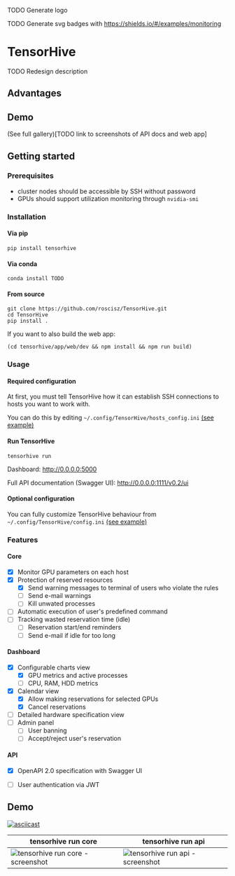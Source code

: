 TODO Generate logo

TODO Generate svg badges with https://shields.io/#/examples/monitoring

# TensorHive
TODO Redesign description

## Advantages
## Demo
(See full gallery)[TODO link to screenshots of API docs and web app]

## Getting started
### Prerequisites
* cluster nodes should be accessible by SSH without password
* GPUs should support utilization monitoring through ```nvidia-smi```

### Installation
#### Via pip
```shell
pip install tensorhive
```
#### Via conda
```shell
conda install TODO
```
#### From source
```shell
git clone https://github.com/roscisz/TensorHive.git
cd TensorHive
pip install .
```
If you want to also build the web app:
```shell
(cd tensorhive/app/web/dev && npm install && npm run build)
```
### Usage
#### Required configuration
At first, you must tell TensorHive how it can establish SSH connections to hosts you want to work with.

You can do this by editing `~/.config/TensorHive/hosts_config.ini` [(see example)](https://github.com/roscisz/TensorHive/blob/feature/fixes_and_cleanups_before_release/tensorhive/hosts_config.ini)

#### Run TensorHive
```shell
tensorhive run
```

Dashboard: http://0.0.0.0:5000

Full API documentation (Swagger UI): http://0.0.0.0:1111/v0.2/ui

#### Optional configuration
You can fully customize TensorHive behaviour from `~/.config/TensorHive/config.ini`
[(see example)](https://github.com/roscisz/TensorHive/blob/feature/fixes_and_cleanups_before_release/tensorhive/default_config.ini)
  
### Features
#### Core
- [x] Monitor GPU parameters on each host
- [x] Protection of reserved resources
    - [x] Send warning messages to terminal of users who violate the rules
    - [ ] Send e-mail warnings
    - [ ] Kill unwated processes
- [ ] Automatic execution of user's predefined command
- [ ] Tracking wasted reservation time (idle)
    - [ ] Reservation start/end reminders
    - [ ] Send e-mail if idle for too long
#### Dashboard
- [x] Configurable charts view
    - [x] GPU metrics and active processes
    - [ ] CPU, RAM, HDD metrics
- [x] Calendar view
    - [x] Allow making reservations for selected GPUs
    - [x] Cancel reservations
- [ ] Detailed hardware specification view
- [ ] Admin panel
    - [ ] User banning
    - [ ] Accept/reject user's reservation

#### API
- [x] OpenAPI 2.0 specification with Swagger UI
- [ ] User authentication via JWT


## Demo

[![asciicast](https://asciinema.org/a/hzQMCvvZMqtv8mtCafQ0l4TFk.png)](https://asciinema.org/a/hzQMCvvZMqtv8mtCafQ0l4TFk)

<table>
<thead>
<tr>
<th>tensorhive run core</th>
<th>tensorhive run api</th>
</tr>
</thead>
<tbody>
<tr>
<td><img src="https://i.imgur.com/lkTv5xH.png" alt="tensorhive run core - screenshot"></td>
<td><img src="https://i.imgur.com/sR4PAbZ.png" alt="tensorhive run api - screenshot"></td>
</tr>
</tbody>
</table>

